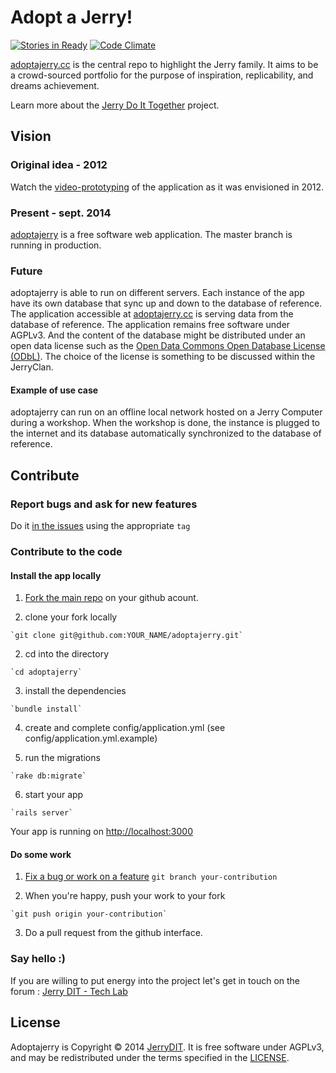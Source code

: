 Adopt a Jerry!
=============

[![Stories in Ready](https://badge.waffle.io/JerryDIT/adoptajerry.png?label=ready&title=Ready)](https://waffle.io/JerryDIT/adoptajerry)
[![Code Climate](https://codeclimate.com/github/JerryDIT/adoptajerry/badges/gpa.svg)](https://codeclimate.com/github/JerryDIT/adoptajerry)

[adoptajerry.cc](http://adoptajerry.cc) is the central repo to highlight the Jerry family.
It aims to be a crowd-sourced portfolio for the purpose of inspiration,
replicability, and dreams achievement.

Learn more about the [Jerry Do It Together](http://youandjerrycan.org) project.

Vision
------

### Original idea - 2012
Watch the [video-prototyping](http://vimeo.com/46923757) of the application as
it was envisioned in 2012.

### Present - sept. 2014
[adoptajerry](http://adoptajerry.cc) is a free software web application. The master branch is running in production.

### Future
adoptajerry is able to run on different servers. Each instance of the app have its own database that sync up and down to the database of reference. The application accessible at [adoptajerry.cc](http://adoptajerry.cc) is serving data from the database of reference.
The application remains free software under AGPLv3. And the content of the database might be distributed under an open data license such as the [Open Data Commons Open Database License \(ODbL\)](http://opendatacommons.org/licenses/odbl/summary/). The choice of the license is something to be discussed within the JerryClan.

#### Example of use case
adoptajerry can run on an offline local network hosted on a Jerry Computer during a workshop. When the workshop is done, the instance is plugged to the internet and its database automatically synchronized to the database of reference.

Contribute
----------
### Report bugs and ask for new features

Do it [in the issues](https://github.com/JerryDIT/adoptajerry/issues) using the appropriate `tag`

### Contribute to the code

#### Install the app locally

  1. [Fork the main repo](https://github.com/JerryDIT/adoptajerry/fork) on your github acount.

  2. clone your fork locally

    `git clone git@github.com:YOUR_NAME/adoptajerry.git`

  2. cd into the directory

    `cd adoptajerry`

  3. install the dependencies

    `bundle install`

  4. create and complete config/application.yml (see config/application.yml.example)

  5. run the migrations

    `rake db:migrate`

  6. start your app

    `rails server`

Your app is running on <http://localhost:3000>

#### Do some work

  1. [Fix a bug or work on a feature](https://github.com/JerryDIT/adoptajerry/issues)
      `git branch your-contribution`

  2. When you're happy, push your work to your fork

    `git push origin your-contribution`

  3. Do a pull request from the github interface.


### Say hello :)

If you are willing to put energy into the project let's get in touch on the forum : [Jerry DIT - Tech Lab](https://groups.google.com/forum/#!forum/techlab-jerrydit)

License
-------

Adoptajerry is Copyright © 2014 [JerryDIT](http://youandjerrycan.org). It is free software under AGPLv3, and may be redistributed under the terms specified in the [LICENSE](https://github.com/JerryDIT/adoptajerry/blob/master/LICENSE).
